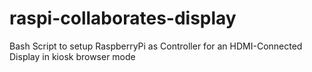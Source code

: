 # raspi-collaborates-display
Bash Script to setup RaspberryPi as Controller for an HDMI-Connected Display in kiosk browser mode
